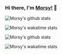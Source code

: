 ### Hi there, I'm [Morsy!](https://discord.gg/juYGt87rQw) 👋
![Morsy's github stats](https://github-readme-stats.vercel.app/api?username=morsycik)

![Morsy's wakatime stats](https://github-readme-stats.vercel.app/api/wakatime?username=morsycik)

![Morsy's github stats](https://github-readme-stats.vercel.app/api/top-langs/?username=morsycik)

![Morsy's wakatime stats](https://github-readme-stats.vercel.app/api/wakatime?username=morsycik)

